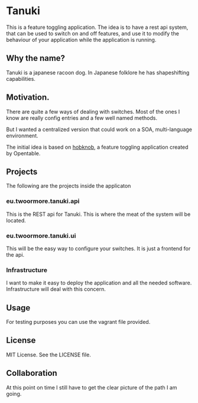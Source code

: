 
# Tanuki

This is a feature toggling application. The idea is to have a rest api system, that can be used to switch on and off features, and use it to modify the behaviour of your application while the application is running.

## Why the name?

Tanuki is a japanese racoon dog. In Japanese folklore he has shapeshifting capabilities.

## Motivation.

There are quite a few ways of dealing with switches. Most of the ones I know are really config entries and a few well named methods.

But I wanted a centralized version that could work on a SOA, multi-language environment.

The initial idea is based on [hobknob](https://github.com/opentable/hobknob), a feature toggling application created by Opentable.

## Projects

The following are the projects inside the applicaton

### eu.twoormore.tanuki.api

This is the REST api for Tanuki. This is where the meat of the system will be located.

### eu.twoormore.tanuki.ui

This will be the easy way to configure your switches. It is just a frontend for the api.

### Infrastructure

I want to make it easy to deploy the application and all the needed software. Infrastructure will deal with this concern.

## Usage

For testing purposes you can use the vagrant file provided.

## License

MIT License. See the LICENSE file.

## Collaboration

At this point on time I still have to get the clear picture of the path I am going.
